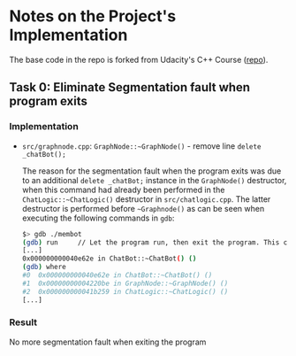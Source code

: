 # Notes on the Project's Implementation

The base code in the repo is forked from Udacity's C++ Course ([repo](https://github.com/udacity/CppND-Memory-Management-Chatbot)).

## Task 0: Eliminate Segmentation fault when program exits

### Implementation

- `src/graphnode.cpp`: `GraphNode::~GraphNode()` - remove line `delete _chatBot();`

  The reason for the segmentation fault when the program exits was due to an additional `delete _chatBot;` instance in the `GraphNode()` destructor, when this command had already been performed in the `ChatLogic::~ChatLogic()` destructor in `src/chatlogic.cpp`. The latter destructor is performed before `~Graphnode()` as can be seen when executing the following commands in `gdb`:

  ```bash
  $> gdb ./membot
  (gdb) run     // Let the program run, then exit the program. This creates a segmentation fault, as well as a coredump.
  [...]
  0x000000000040e62e in ChatBot::~ChatBot() ()
  (gdb) where
  #0  0x000000000040e62e in ChatBot::~ChatBot() ()
  #1  0x00000000004220be in GraphNode::~GraphNode() ()
  #2  0x000000000041b259 in ChatLogic::~ChatLogic() ()
  [...]
  ```

### Result

No more segmentation fault when exiting the program
